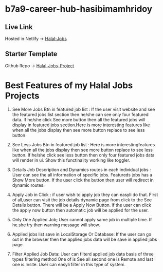 # b7a9-career-hub-hasibimamhridoy

## Live Link
Hosted in Netlify -> [Halal-Jobs](https://herogadget.netlify.app/)

## Starter Template
Github Repo -> [Halal-Jobs-Project](https://github.com/shakilahmedatik/heroGadget-starter)

# Best Features of my Halal Jobs Projects

1. See More Jobs Btn in featured job list : 
If the user visit website and see the featured jobs list section then he/she can see only four featured data.
If he/she click See more button then all the featured jobs will display in featured jobs section.Here is more interesting
features like when all the jobs display then see more button replace to see less button

2. See Less Jobs Btn in featured job list : 
Here is more interestingfeatures like when all the jobs display then see more button replace to see less button.
If he/she click see less button then only four featured jobs data will render in ui. Show this functinality working like toggler.

3. Details Job Description and Dynamics routes in each individual jobs :
User can see the all information of specific jobs. Featureds jobs has a Show More button. If the user click the button then
user will redirect in dynamic routes.

4. Apply Job in Click :
if user wish to apply job they can easyli do that. First of all,user can visit the job details dynamic page from click to the
See Details button. There will be a Apply Now Button. if the user can click the apply now button then automatic job will be applied
for the user.

5. Only One Applied Job;
User cannot apply same job in multiple time. If he.she try then warning message will show.

6. Applied jobs list save in LocalStorage Or Database:
If the user can go out in the browser then the applied jobs data will be save in applied jobs page.

7. Filter Applied Job Data:
User can filterd applied job data basis of three types filtering method
One of is See all second one is Remote and last one is Insite. User can easyli filter in this type of system.


